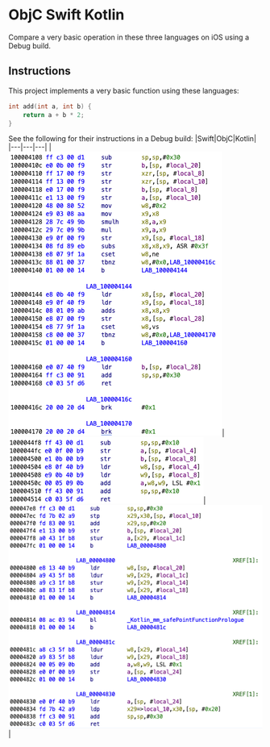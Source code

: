# ObjC Swift Kotlin
Compare a very basic operation in these three languages on iOS using a Debug build.

## Instructions
This project implements a very basic function using these languages:
```c
int add(int a, int b) {
    return a + b * 2;
}
```

See the following for their instructions in a Debug build:
|Swift|ObjC|Kotlin|
|---|---|---|
|![Swift](https://raw.githubusercontent.com/HenryQuan/objc-swift-kotlin/main/img/swift.png)|![ObjC](https://raw.githubusercontent.com/HenryQuan/objc-swift-kotlin/main/img/objc.png)|![Kotlin](https://raw.githubusercontent.com/HenryQuan/objc-swift-kotlin/main/img/kotlin.png)|

